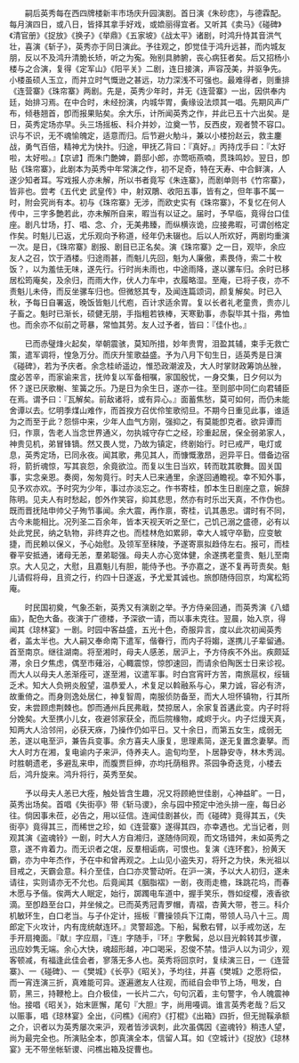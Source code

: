 <!-- { "loadSidebar": true } -->
　　嗣后英秀每在西四牌楼新丰市场庆升园演剧。首日演《朱砂痣》，与德霖配。每月演四日，或八日，皆择其拿手好戏，或嫓丽得宜者。又听其《卖马》《碰碑》《清官册》《捉放》《换子》《举鼎》《五家坡》《战太平》诸剧，时鸿升恃其音洪气壮，喜演《斩子》，英秀亦于同日演此。予往观之，卽觉佳于鸿升远甚，而内城友朋，反以不及鸿升清脆长矫，听之为寃。殆别具肺腑，丧心病狂者矣。后又招杨小楼与之合演，复得《定军山》《阳平关》二剧，连日接演，声容茂美，并驱争先。小楼虽硕人玉立，而并立时气慨逊之甚远，功力深浅不可强也。最难得者，则重排《连营寨》《珠帘寨》两剧。先是，英秀少年时，并无《连营寨》一出，因供奉内廷，始排习焉。在中合时，未经扮演，内城华胃，夤缘设法烦其一唱。先期风声广布，倾巷翘首，卽而报果贴矣。余大乐，计所闻英秀之作，并此已五十六出矣。是日，英秀定场亦早。头三场摇板、科介并妙，泣奠一节，反西皮，观者赞不容口。识与不识，无不魂愉魄定，适意而归。后节避火觔斗，兼以小楼扮赵云，救主鏖战，勇气百倍，精神尤为快抃。归途，甲抚乙背曰：『真好。』丙持戊手曰：『太好啦，太好啦。』【京谚】而朱门艶婢，爵邸小郎，亦莺呖燕喃，贯珠鸣妙。翌日，卽贴《珠帘寨》，此剧本为英秀中年常演之作，初不足奇，特在天寿、中合鲜演，人遂少知者耳。写戏报人亦未解，所以书者竟写《朱连寨》，而剧单则书《竹帘寨》，皆非也。尝考《五代史 武皇传》中，射双鵰、收阳五事，皆有之，但年事不属一时，附会究尚有本。初与《珠帘寨》无涉，而欧史实有《珠帘寨》，不复忆在何人传中，三字多艶若此，亦未解所自来，暇当有以证之。届时，予早临，竟得台口佳座。剧凡廿场，打、唱、念、介，无美弗臻，而纵横诙诡，应接弗暇，可谓创格定作矣。时魁儿已返，尤乐观向予称道，经年仍未辍也。后以人所欢好，两剧均重演一次。是日，《珠帘寨》剧报、剧目已正名矣。演《珠帘寨》之一日，观毕，余应友人之召，饮于酒楼。归途雨甚，而魁儿先回，魁为人廉傲，素畏侍，索二十枚饭？，以为羞怯无味，遂先行。行时尚未雨也，中途雨降，遂以骡车归。余时已移居松筠庵矣，及余归，而雨大作，伏人力车中，衣履略湿。至庵，已将子夜，亦不责魁儿未侍，而反坐骡车归也。但微怒其专，及闻连篇颂词，颜复解矣。时已入秋，予每日自署返，晚饭皆魁儿代庖，百计求适余胃。复以长者礼老童贵，贵亦儿子畜之。魁时已渐长，硕健无朋，手指粗若铁棒，天寒勤事，赤裂毕其十指，弗恤也。而余亦不似前之苛暴，常恤其劳。友人过予者，皆曰：『佳仆也。』 

　　已而赤璧烽火起矣，举朝震骇，莫知所措，妙年贵冑，泪盈其辅，束手无救亡策，遣军调将，惶急万分。而庆升笙歌益盛。予为八月下旬生日，适英秀是日演《碰碑》，若为予庆者。余念桂峤遥边，惟恐政潮波及，大人时掌财政筹饷丛脞，度必苦辛，而家谕来言，抚帅复以军备相嘱，家国殷忧，一身交集，日夕何以为怀？遂已厌歌榭、笙簧之乐。乃是日为余生日，遂亦一往。至则部中同仁向君辅臣在焉。谓予曰：『瓦解矣。前敌诸将，或有异心。』面蓄焦愁，莫可如何，而仍未能舍谭以去。忆明季煤山难作，而首揆方召优伶笙歌彻旦。不期今日重见此事，谁适为之而至于此？怨悱中来，少年人血气方刚，强抑之，有莫能卽克者。欲异谭而归，作禀，吿老人当念世界通义，勿执城守存亡之经，珍重起居，保全弱弟家人，神贵见机，弟冒锋镝。然又畏人觉，乃故为镇定，终剧始行。时已戒严，电灯或息，英秀定场，已同永夜。闻其歌，弗见其人，而慷慨激昂，迥异平日。借备边宿将，箭折魂惊，写其哀怨，余竟欲泣。而复以生日当欢，转而耽其歌舞。固关国事，实念亲恩。奏阕，匆匆竟行。时夫人已来通里，余遂回通瞻视。幸不知外事，见予欢亦欢。予时究为少年，事过亦淡忘之。作书寄桂，卽本生日剧座之意，婉辞陈明。见夫人有时愁起，卽外作笑容，抑其悲思，然亦有时乐岀天真，不作伪也。既而晋抚陆申帅父子殉节事闻。余大震，再作禀，寄桂，讥其愚忠。谓时有不同，古今未能相比。况列圣二百余年，皆本天视天听之至仁，己饥己溺之盛德，必有以处此党民，纳之轨物，非终弃之也。而桂林危如累卵，幸大人城守卒勤，应变敏捷，而民赖以保义，予心始慰。及领军至秣陵，予遂寄禀拟趋侍左右。报可，而桂眷平安抵通，诸母无恙，羣弟聪强。母夫人亦心宽体健，余遂携老童贵、魁儿至南京。大人见之，大慰，且嘉魁儿有胆，能侍予也。予亦嘉之，遂不复再苛责矣。魁儿请假将母，且资之行，约四十日遂返，予尤爱其诚也。旅卽随侍回京，均寓松筠庵。 

　　时民国初奠，气象丕新，英秀又有演剧之举。予方侍亲回通，而英秀演《八蜡庙》，配色大备。夜演于广德楼，予深欲一请，而以事未克往。翌晨，始入京，得闻其《琼林宴》一剧。时园中客益盛，五光十色，奇服异言，度以此次初闻英秀者，盖太半也。大人嗣又奉命南下遣军，偕眷行，而内子将媰，遂携儿子辈留通。首至南京。继往湖南。将至湘时，母夫人感恙，居沪上，予方侍疾不外出。疾颇延滞，余日夕焦虑，偶至市薙浴，心輙震惊，惊卽速回，而请余伯陶医士日来诊视。而大人以母夫人恙渐痊可，遂至湘，议遣军事。时白宫宵旰方苦，南旅扈权，绥辑乏术。知大人负朔炎殷望，温恭爱人，术复足以斡融系与心，果力诚，容必有济，故重倚之。而身则逸处居仁，神复智周，南服侦防备至，而大人坦怀镇物，行其所安，未尝顾虑荆棘也。卽而通州兵民弗戢，焚掠居人，余家复首遘此变。内子时将分娩矣。大至携小儿女，夜避邻家获全，而后院椽物，咸烬于火。内子烂熳天真，知两大人洽邻闬，必获天庥，乃操作仍如平日。又十余日，而第五女生，成弱无恙，遂以电至沪，兼告兵变事。余方喜夫人康复，思理素简，遂无复置念妻拏。而大人时方在湘，复电谕内子来沪，侍养夫人。逾旬均至，卜居静安寺，林木秀润。时胜朝遗老，多避乱来申，而腹贾巨绅，亦均托荫租界。茶园争奇迭竞，小楼去后，鸿升旋来。鸿升将行，英秀至矣。 

　　予以母夫人恙已大痊，触处皆含生趣，况又将顾絶世佳剧，心神益旷。一日，英秀出场矣。首唱《失街亭》带《斩马谡》，余与园中预定中池头排一座，每日必往。倘因事未莅，必告之，用以征信。连闻佳剧甚伙，而《碰碑》竟得其五，《失街亭》竟得其三，而稀世之珍，如《连营寨》遂得其四，亦幸遇也。尤当记者，则观其演《盗魂铃》一剧，时大人方自湘归，遂随侍同观，而文场错舛，未如英秀之意，遂不肯着力。而无识者之氓，反羣相诟病，可恨也。复演《连环套》，扮黄天霸，亦为中年杰作，予在中和曾再观之。上山见小盗失刃，将歼之为快，朱光祖以目戒之，天霸会意。科介至佳，白口亦灵警动听。在沪一演，予以大人初归，遂未请往，实则请亦无不允也。后竟闻其《胭脂褶》一剧，夜雨走檐，珠跳花坞，而春木愿与予偕。俟两大人眠定，始行，踯躅电车道中，握手笑乐，唇如绽樱，液香欲滴。至卽趋至台口，并坐候之。已而英秀冠青罗帽，青褶，杏黄大带，苍三。科介机敏环生，白口老当。与子仆定计，摇板『曹操领兵下江南，带领人马八十三。周郎定下火攻计，内有庞统献连环。』灵警超逸。下船，髯敷右臂，以手戒勿送，左手开扇掩面。『献』字应扇，『连』字随手，『环』字敷髯，总以目光斡转其步骤，迅应妙隽无端。余心大快，魂超形越，冲口喝采，忍俊不禁。惜沪人以为词少，观客顿减，有福逢此佳会者，寥落无多人也。英秀将回京时，复续演三日，一《连营寨》、一《碰碑》、一《樊城》《长亭》《昭关》，予均往，并喜《樊城》之愿将偿，而一宵连演三折，真难能可异。遂遍邀友人往观，而祗自会申节上场，甩发，白箭，黑三，持鞭枪上。白介极佳，一长片二六，句句沉着，主句警字，令人魄震神怡。接唱《昭关》，始末匪懈，尾句『大胆』字，尚用嘠调。谁言英秀老哉？后又以赈事，唱《琼林宴》全出，《问樵》《闹府》《打棍》《出箱》四折，但无抛鞵承额之介，识者以为英秀屡次来沪，观者皆涉讽刺，此次虽偶因《盗魂铃》稍违人望，尚为最完全也。所演贴全本，卽真演全本，信留人耳。如《空城计》《捉放》《琼林宴》无不带坐帐斩谡、问樵出箱及捉曹也。 

